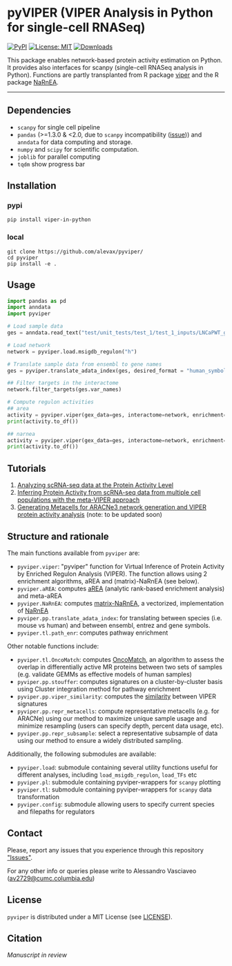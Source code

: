 # pyVIPER (VIPER Analysis in Python for single-cell RNASeq)
[![PyPI](https://img.shields.io/pypi/v/viper-in-python?logo=PyPI)](https://pypi.org/project/viper-in-python)
[![License: MIT](https://img.shields.io/badge/License-MIT-yellow.svg)](https://opensource.org/licenses/MIT)
[![Downloads](https://static.pepy.tech/badge/viper-in-python)](https://pepy.tech/project/viper-in-python)


This package enables network-based protein activity estimation on Python.
It provides also interfaces for scanpy (single-cell RNASeq analysis in Python).
Functions are partly transplanted from R package [viper](https://www.bioconductor.org/packages/release/bioc/html/viper.html) and the R package [NaRnEA](https://github.com/califano-lab/NaRnEA).

---

## Dependencies
- `scanpy` for single cell pipeline
- `pandas` (>=1.3.0 & <2.0, due to `scanpy` incompatibility ([issue](https://github.com/scverse/scanpy/issues/2564))) and `anndata` for data computing and storage. 
- `numpy` and `scipy`  for scientific computation.
- `joblib` for parallel computing
- `tqdm` show progress bar

## Installation
### pypi
```shell
pip install viper-in-python
```
### local
```shell
git clone https://github.com/alevax/pyviper/
cd pyviper
pip install -e .
```

## Usage
```python
import pandas as pd
import anndata
import pyviper

# Load sample data
ges = anndata.read_text("test/unit_tests/test_1/test_1_inputs/LNCaPWT_gExpr_GES.tsv").T

# Load network
network = pyviper.load.msigdb_regulon("h")

# Translate sample data from ensembl to gene names
ges = pyviper.translate_adata_index(ges, desired_format = "human_symbol")

## Filter targets in the interactome
network.filter_targets(ges.var_names)

# Compute regulon activities
## area
activity = pyviper.viper(gex_data=ges, interactome=network, enrichment="area")
print(activity.to_df())

## narnea
activity = pyviper.viper(gex_data=ges, interactome=network, enrichment="narnea", eset_filter=False)
print(activity.to_df())
```

## Tutorials
1. [Analyzing scRNA-seq data at the Protein Activity Level](https://github.com/alevax/pyviper/blob/main/Tutorials/Tutorial-1.ipynb)
2. [Inferring Protein Activity from scRNA-seq data from multiple cell populations with the meta-VIPER approach](https://github.com/alevax/pyviper/blob/main/Tutorials/Tutorial-2.ipynb)
3. [Generating Metacells for ARACNe3 network generation and VIPER protein activity analysis](https://github.com/alevax/pyviper/blob/main/Tutorials/Tutorial-3.ipynb) (note: to be updated soon)

## Structure and rationale

The main functions available from `pyviper` are:
- `pyviper.viper`: "pyviper" function for Virtual Inference of Protein Activity by Enriched Regulon Analysis (VIPER). The function allows using 2 enrichment algorithms, aREA and (matrix)-NaRnEA (see below).
- `pyviper.aREA`: computes [aREA](https://www.nature.com/articles/ng.3593) (analytic rank-based enrichment analysis) and meta-aREA
- `pyviper.NaRnEA`: computes [matrix-NaRnEA](https://www.biorxiv.org/content/10.1101/2021.05.20.445002v5), a vectorized, implementation of [NaRnEA](https://www.mdpi.com/1099-4300/25/3/542)
- `pyviper.pp.translate_adata_index`: for translating between species (i.e. mouse vs human) and between ensembl, entrez and gene symbols.
- `pyviper.tl.path_enr`: computes pathway enrichment

Other notable functions include:
- `pyviper.tl.OncoMatch`: computes [OncoMatch](https://www.nature.com/articles/s41588-018-0138-4), an algorithm to assess the overlap in differentially active MR proteins between two sets of samples (e.g. validate GEMMs as effective models of human samples)
- `pyviper.pp.stouffer`: computes signatures on a cluster-by-cluster basis using Cluster integration method for pathway enrichment
- `pyviper.pp.viper_similarity`: computes the [similarity](https://s3.jcloud.sjtu.edu.cn/899a892efef34b1b944a19981040f55b-oss01/bioconductor/3.14/bioc/vignettes/viper/inst/doc/viper.pdf) between VIPER signatures
- `pyviper.pp.repr_metacells`: compute representative metacells (e.g. for ARACNe) using our method to maximize unique sample usage and minimize resampling (users can specify depth, percent data usage, etc).
- `pyviper.pp.repr_subsample`: select a representative subsample of data using our method to ensure a widely distributed sampling.

Additionally, the following submodules are available:
- `pyviper.load`: submodule containing several utility functions useful for different analyses, including `load_msigdb_regulon`, `load_TFs` etc
- `pyviper.pl`: submodule containing pyviper-wrappers for `scanpy` plotting
- `pyviper.tl`: submodule containing pyviper-wrappers for `scanpy` data transformation
- `pyviper.config`: submodule allowing users to specify current species and filepaths for regulators

## Contact
Please, report any issues that you experience through this repository ["Issues"](https://github.com/alevax/pyviper/issues).

For any other info or queries please write to Alessandro Vasciaveo (av2729@cumc.columbia.edu)

## License
`pyviper` is distributed under a MIT License (see [LICENSE](https://github.com/alevax/pyviper/blob/main/LICENSE)).


## Citation
_Manuscript in review_

